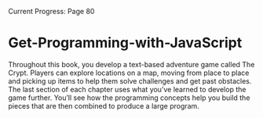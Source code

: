 Current Progress: Page 80

# Get-Programming-with-JavaScript
Throughout this book, you develop a text-based adventure game called The Crypt. Players can explore locations on a map, moving from place to place and picking up items to help them solve challenges and get past obstacles. The last section of each chapter uses what you’ve learned to develop the game further. You’ll see how the programming concepts help you build the pieces that are then combined to produce a large program.

